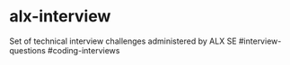 # alx-interview
Set of technical interview challenges administered by ALX SE #interview-questions #coding-interviews
